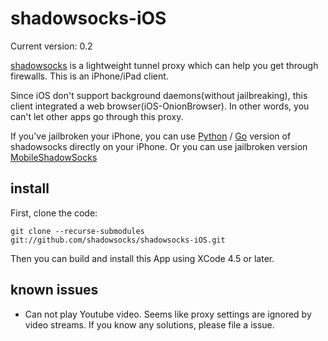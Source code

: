 shadowsocks-iOS
===========

Current version: 0.2

[shadowsocks](https://github.com/clowwindy/shadowsocks) is a lightweight tunnel proxy which can help you get through
 firewalls. This is an iPhone/iPad client.

Since iOS don't support background daemons(without jailbreaking), this client integrated a web browser(iOS-OnionBrowser).
In other words, you can't let other apps go through this proxy.

If you've jailbroken your iPhone, you can use [Python](https://github.com/clowwindy/shadowsocks) /
[Go](https://github.com/shadowsocks/shadowsocks-go) version of shadowsocks directly on your iPhone.
Or you can use jailbroken version [MobileShadowSocks](https://github.com/linusyang/MobileShadowSocks)

install
-----------

First, clone the code:

    git clone --recurse-submodules git://github.com/shadowsocks/shadowsocks-iOS.git

Then you can build and install this App using XCode 4.5 or later.

known issues
-------------

* Can not play Youtube video. Seems like proxy settings are ignored by video streams. 
If you know any solutions, please file a issue.
